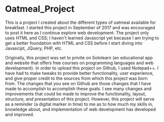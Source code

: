 # Oatmeal_Project
This is a project I created about the different types of oatmeal available for breakfast. I started this project in September of 2017 and was encouraged to post it here as I continue explore web development. 
The project only uses HTML and CSS; I haven't learned Javascript yet because I am trying to get a better foundation with HTML and CSS before I start diving into Javascipt, JQuery, PHP, etc. 

Originally, this project was set to privite on Sololearn (an educational app and website that offers free courses on programming languages and web development).
In order to upload this project on Github, I used Notepad++. I have had to make tweaks to provide better functionality, user experience, and give proper credit to the sources from which this project was born from.
The changes that you see on Github are those changes that I have made to accomplish to accomplish these goals. 
I see many changes and improvements that could be made to improve the functionality, layout, structure, and presentation of this project. 
However, this project will serve as a reminder (a digital marker in time) to me as to how much my skills in, knowledge about, and implementation of web development has developed and improved.
